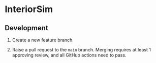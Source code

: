 # InteriorSim

## Development

1) Create a new feature branch.

2) Raise a pull request to the `main` branch. Merging requires at least 1 approving review, and all GitHub actions need to pass.
